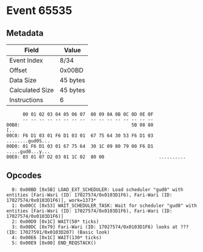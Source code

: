 # Event 65535

## Metadata

| Field           | Value    |
|-----------------|----------|
| Event Index     | 8/34     |
| Offset          | 0x00BD   |
| Data Size       | 45 bytes |
| Calculated Size | 45 bytes |
| Instructions    | 6        |

```
      00 01 02 03 04 05 06 07  08 09 0A 0B 0C 0D 0E 0F
      -- -- -- -- -- -- -- --  -- -- -- -- -- -- -- --
00B0:                                         5B 08 80               [..
00C0: F6 D1 03 01 F6 D1 03 01  67 75 64 30 53 F6 D1 03  ........gud0S...
00D0: 01 F6 D1 03 01 67 75 64  30 1C 09 80 79 00 F6 D1  .....gud0...y...
00E0: 03 01 07 D2 03 01 1C 02  80 00                    ..........      
```

## Opcodes

```
  0: 0x00BD [0x5B] LOAD_EXT_SCHEDULER: Load scheduler "gud0" with entities [Fari-Wari (ID: 17027574/0x0103D1F6), Fari-Wari (ID: 17027574/0x0103D1F6)], work=1373*
  1: 0x00CC [0x53] WAIT_SCHEDULER_TASK: Wait for scheduler "gud0" with entities [Fari-Wari (ID: 17027574/0x0103D1F6), Fari-Wari (ID: 17027574/0x0103D1F6)]
  2: 0x00D9 [0x1C] WAIT(50* ticks)
  3: 0x00DC [0x79] Fari-Wari (ID: 17027574/0x0103D1F6) looks at ??? (ID: 17027591/0x0103D207) (Basic look)
  4: 0x00E6 [0x1C] WAIT(130* ticks)
  5: 0x00E9 [0x00] END_REQSTACK()
```
